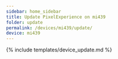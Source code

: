 ```yaml
---
sidebar: home_sidebar
title: Update PixelExperience on mi439
folder: update
permalink: /devices/mi439/update/
device: mi439
---
```

{% include templates/device_update.md %}
